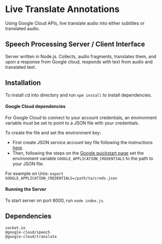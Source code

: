# Live Translate Annotations

Using Google Cloud APIs, live translate audio into either subtitles or translated audio.

## Speech Processing Server / Client Interface

Server written in Node.js. Collects, audio fragments, translates them, and upon a response from Google cloud, responds with text from audio and translated text.


## Installation

To install cd into directory and run `npm install` to install dependencies.

#### Google Cloud dependencies

For Google Cloud to connect to your account credentials, an environment variable must be set to point to a JSON file with your credentials.

To create the file and set the environment key:

*  First create JSON service account key file following the instructions [here](https://support.google.com/a/answer/7378726?hl=en).
*  Then, following the steps on the [Google quickstart page](https://cloud.google.com/speech-to-text/docs/quickstart-client-libraries?authuser=1) set the environment variable `GOOGLE_APPLICATION_CREDENTIALS` to the path to your JSON file.

For example on Unix:
```export GOOGLE_APPLICATION_CREDENTIALS=/path/to/creds.json```


#### Running the Server

To start server on port 8000, run `node index.js`.


## Dependencies
    socket.io
    @google-cloud/speech
    @google-cloud/translate
